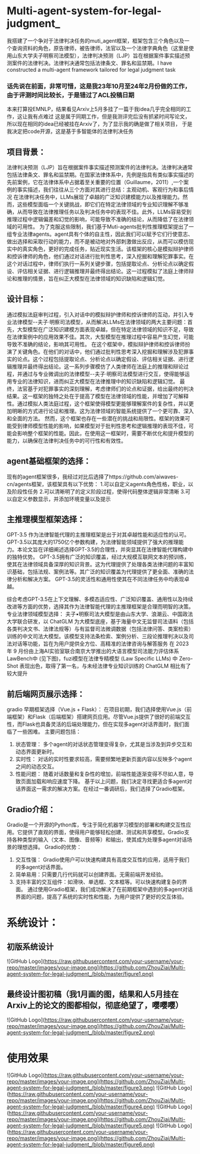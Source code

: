 # Multi-agent-system-for-legal-judgment_
我搭建了一个争对于法律判决任务的muti_agent框架，框架包含三个角色以及一个查询资料的角色，原告律师，被告律师，法官以及一个法律字典角色（这里是使用山东大学夫子明察司法模型），法律判决预测（LJP）旨在根据案件事实描述预测案件的法律判决。法律判决通常包括法律条文、罪名和监禁期。I have constructed a multi-agent framework tailored for legal judgment task
### 话先说在前面，非常可惜，这是我23年10月至24年2月份做的工作，由于评测时间比较长，于是错过了ACL投稿日期
本来打算投EMNLP，结果看见Arxiv上5月多挂了一篇于我idea几乎完全相同的工作，这让我有点难过
这是属于同期工作，但是我测评完后没有抓紧时间写论文，所以现在相同的idea已经被挂在Arxiv了，为了显示我的确是做了相关项目，
于是我决定把code开源，这是基于多智能体的法律判决任务
## 项目背景：
法律判决预测（LJP）旨在根据案件事实描述预测案件的法律判决。法律判决通常包括法律条文、罪名和监禁期。在国家法律体系中，先例是指具有类似事实描述的先前案例，它在法律体系中占据着至关重要的位置（Guillaume，2011）,一个案例的事实描述，我们往往从三个方面对其进行总结：主观动机、客观行为和事后情况 
      在法律判决任务中，LLMs展现了卓越的广泛知识建模能力以及推理能力。然而，这些模型面临一个关键挑战，即它们在特定法律领域的专业知识理解不够准确，从而导致在法律推理任务以及判决任务中的表现不佳。此外，LLMs容易受到推理过程中逻辑偏差和幻觉的影响，可能导致不准确的结论，从而降低了在法律领域的可用性。
      为了克服这些限制，我们基于Muti-agents批判性推理框架提出了一组专业法律agents。agent具有个体的自主性，因此我们可以赋予它们行使意志、做出选择和采取行动的能力，而不是被动地对外部刺激做出反应，从而可以模仿现实中的真实角色，更好的完成任务，贴近现实生活。该框架的核心是模拟辩护律师和控诉律师的角色，他们通过对话进行批判性思考，深入挖掘和理解犯罪事实。在这个对话过程中，律师们执行一系列关键步骤，包括提取论点、分析论点以确定假设、评估相关证据、进行逻辑推理并最终得出结论。这一过程模拟了法庭上律师辩论和推理的情景，旨在纠正大模型在法律领域的知识缺陷和逻辑幻觉。
## 设计目标：
 通过模拟法庭审判过程，引入对话中的模拟辩护律师和控诉律师的互动，并引入专业法律模型--夫子·明察司法模型，从而解决LLMs在法律领域的两大主要问题：首先，大型模型在广泛知识建模方面表现卓越，但在特定法律领域的知识不足，导致在法律案例中的应用效果不佳。其次，大型模型在推理过程中容易产生幻觉，可能导致不准确的结论，影响其可用性。
      在这个框架中，模拟辩护律师和控诉律师扮演了关键角色。在他们的对话中，他们通过批判性思考深入挖掘和理解涉及犯罪事实的论点。这个过程包括提取论点、分析论点以确定假设、评估相关证据、进行逻辑推理并最终得出结论。这一系列步骤模仿了人类律师在法庭上的推理和辩论过程，并通过与专业微调出的法律模型--夫子·明察司法模型进行交互，使得能够运用专业的法律知识，进而纠正大模型在法律推理中的知识缺陷和逻辑幻觉。
      最终，法官基于对犯罪事实的深刻理解，考虑律师们的论点和证据，给出最终的判决结果。这一框架的独特之处在于提高了模型在法律领域的性能，并增加了可解释性。通过模拟人类法庭过程，这个框架使得模型更能够理解案件的复杂性，并以更加明晰的方式进行论证和推理。这为法律领域的智能系统提供了一个更可靠、深入和全面的方法。
      然而，这个框架也存在一些潜在的挑战和局限性。框架的效果可能受到律师模型性能的影响，如果模型对于批判性思考和逻辑推理的表现不佳，可能会影响整个框架的性能。因此，在使用这一框架时，需要不断优化和提升模型的能力，以确保在法律判决任务中的可行性和有效性。
## agent基础框架的选择：
现有的agent框架很多，我经过对比后选择了https://github.com/aiwaves-cn/agents框架，该框架具有以下优势：
1.可以自定义agents角色性格，职业，以及阶段性任务
2.可以清晰明了的定义阶段过程，使得代码整体逻辑非常清晰
3.可以自定义参数显示，并添加环境变量以及提示
## 主推理模型框架选择：
GPT-3.5
作为法律智能代理的主推理框架是出于对其卓越性能和适应性的认可。GPT-3.5以其庞大的1750亿个参数构建，为法律智能领域提供了强大的推理能力。本论文旨在详细阐述选择GPT-3.5的合理性，并突显其在法律智能代理构建中的独特优势。
GPT-3.5拥有广泛的知识覆盖，经过大规模互联网文本的预训练，使其在法律领域具备深厚的知识背景。这为代理提供了处理各类法律问题的丰富知识基础，包括法规、案例法等。其广泛的知识覆盖为代理提供了更全面、准确的法律分析和解决方案。
GPT-3.5的灵活性和通用性使其在不同法律任务中均表现卓越。

综合考虑GPT-3.5在上下文理解、多模态适应性、广泛知识覆盖、通用性以及持续改进等方面的优势，选择其作为法律智能代理的主推理框架是合理而明智的决策。
专业法律领域模型选择：
夫子•明察司法大模型是由山东大学、浪潮云、中国政法大学联合研发，以 ChatGLM 为大模型底座，基于海量中文无监督司法语料（包括各类判决文书、法律法规等）与有监督司法微调数据（包括法律问答、类案检索）训练的中文司法大模型。该模型支持法条检索、案例分析、三段论推理判决以及司法对话等功能，旨在为用户提供全方位、高精准的法律咨询与解答服务
在 2023 年 9 月份由上海AI实验室联合南京大学推出的大语言模型司法能力评估体系LawBench中 (见下图)，fuzi模型在法律专精模型 (Law Specific LLMs) 中 Zero-Shot 表现出色，取得了第一名，与未经法律专业知识训练的 ChatGLM 相比有了较大提升
## 前后端网页展示选择：
gradio
早期框架选择（Vue.js + Flask）：
在项目初期，我们选择使用Vue.js（前端框架）和Flask（后端框架）搭建网页应用。尽管Vue.js提供了很好的前端交互性，而Flask也具备灵活的后端处理能力，但在实现多agent对话界面时，我们面临了一些困难。
主要问题包括：
1. 状态管理： 多个agent的对话状态管理变得复杂，尤其是当涉及到异步交互和动态界面更新时。
2. 实时性： 对话的实时性要求较高，需要频繁地更新页面内容以反映多个agent之间的动态交互。
3. 性能问题： 随着对话数量和复杂性的增加，前端性能逐渐变得不尽如人意，导致页面加载和响应速度下降。
基于以上问题，我们决定寻找更适合多agent对话界面这一需求的解决方案。在经过一番调研后，我们选择了Gradio框架。
## Gradio介绍：
Gradio是一个开源的Python库，专注于简化机器学习模型的部署和构建交互性应用。它提供了直观的界面，使得用户能够轻松创建、测试和共享模型。Gradio支持各种类型的输入（文本、图像、音频等）和输出，使其成为处理多agent对话场景的理想选择。
Gradio的优势：
1. 交互性强： Gradio使用户可以快速构建具有高度交互性的应用，适用于我们的多agent对话界面。
2. 简单易用：只需要几行代码就可以创建界面。无需前端开发经验。
3. 支持丰富的交互组件：如滑块、单选框、文本框等。可以快速构建复杂的界面。
通过使用Gradio框架，我们成功解决了在前期框架中遇到的多agent对话界面的问题，提高了系统的实时性和性能，为用户提供了更好的交互体验。
# 系统设计：
## 初版系统设计
![GitHub Logo](https://raw.githubusercontent.com/your-username/your-repo/master/images/your-image.png](https://github.com/ZhouZiai/Multi-agent-system-for-legal-judgment_/blob/master/figure1.png)
## 最终设计图初稿（我1月画的图，结果和人5月挂在Arxiv上的论文的图都相似，彻底绝望了，嘤嘤嘤）
![GitHub Logo](https://raw.githubusercontent.com/your-username/your-repo/master/images/your-image.png](https://github.com/ZhouZiai/Multi-agent-system-for-legal-judgment_/blob/master/figure2.png)
# 使用效果
![GitHub Logo](https://raw.githubusercontent.com/your-username/your-repo/master/images/your-image.png](https://github.com/ZhouZiai/Multi-agent-system-for-legal-judgment_/blob/master/figure3.png)
![GitHub Logo](https://raw.githubusercontent.com/your-username/your-repo/master/images/your-image.png](https://github.com/ZhouZiai/Multi-agent-system-for-legal-judgment_/blob/master/figure4.png)
![GitHub Logo](https://raw.githubusercontent.com/your-username/your-repo/master/images/your-image.png](https://github.com/ZhouZiai/Multi-agent-system-for-legal-judgment_/blob/master/figure5.png)
![GitHub Logo](https://raw.githubusercontent.com/your-username/your-repo/master/images/your-image.png](https://github.com/ZhouZiai/Multi-agent-system-for-legal-judgment_/blob/master/figure6.png)




